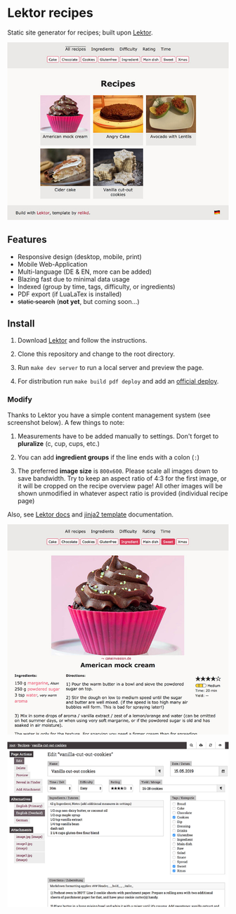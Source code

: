 Lektor recipes
==============

Static site generator for recipes; built upon [Lektor](https://github.com/lektor/lektor/).

![screenshot](img1.jpg)


Features
-------

- Responsive design (desktop, mobile, print)
- Mobile Web-Application
- Multi-language (DE & EN, more can be added)
- Blazing fast due to minimal data usage
- Indexed (group by time, tags, difficulty, or ingredients)
- PDF export (if LuaLaTex is installed)
- ~~static search~~ (**not yet**, but coming soon…)


Install
-------

1. Download [Lektor](https://www.getlektor.com/) and follow the instructions.

2. Clone this repository and change to the root directory.

3. Run `make dev server` to run a local server and preview the page.

4. For distribution run `make build pdf deploy` and add an [official deploy](https://www.getlektor.com/docs/deployment/).


### Modify

Thanks to Lektor you have a simple content management system (see screenshot below).
A few things to note:

1. Measurements have to be added manually to settings. Don't forget to __pluralize__ (c, cup, cups, etc.)

2. You can add __ingredient groups__ if the line ends with a colon (`:`)

3. The preferred __image size__ is `800x600`. Please scale all images down to save bandwidth. Try to keep an aspect ratio of 4:3 for the first image, or it will be cropped on the recipe overview page! All other images will be shown unmodified in whatever aspect ratio is provided (individual recipe page)


Also, see [Lektor docs](https://www.getlektor.com/docs/) and [jinja2 template](https://jinja.palletsprojects.com/en/2.10.x/templates/) documentation.


![screenshot](img2.jpg)

![screenshot](img3.jpg)
